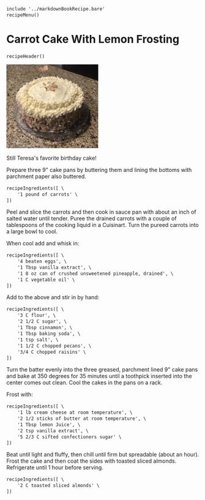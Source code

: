 ~~~ markdown-script
include '../markdownBookRecipe.bare'
recipeMenu()
~~~

# Carrot Cake With Lemon Frosting

~~~ markdown-script
recipeHeader()
~~~

![Carrot Cake With Lemon Frosting](../images/CarrotCakeWithLemonFrosting.jpg "Carrot Cake With Lemon Frosting")

Still Teresa's favorite birthday cake!

Prepare three 9" cake pans by buttering them and lining the bottoms with parchment paper also
buttered.

~~~ markdown-script
recipeIngredients([ \
    '1 pound of carrots' \
])
~~~

Peel and slice the carrots and then cook in sauce pan with about an inch of salted water until
tender. Puree the drained carrots with a couple of tablespoons of the cooking liquid in a Cuisinart.
Turn the pureed carrots into a large bowl to cool.

When cool add and whisk in:

~~~ markdown-script
recipeIngredients([ \
    '4 beaten eggs', \
    '1 Tbsp vanilla extract', \
    '1 8 oz can of crushed unsweetened pineapple, drained', \
    '1 C vegetable oil' \
])
~~~

Add to the above and stir in by hand:

~~~ markdown-script
recipeIngredients([ \
    '3 C flour', \
    '2 1/2 C sugar', \
    '1 Tbsp cinnamon', \
    '1 Tbsp baking soda', \
    '1 tsp salt', \
    '1 1/2 C chopped pecans', \
    '3/4 C chopped raisins' \
])
~~~

Turn the batter evenly into the three greased, parchment lined 9" cake pans and bake at 350 degrees
for 35 minutes until a toothpick inserted into the center comes out clean. Cool the cakes in the
pans on a rack.

Frost with:

~~~ markdown-script
recipeIngredients([ \
    '1 lb cream cheese at room temperature', \
    '2 1/2 sticks of butter at room temperature', \
    '1 Tbsp lemon Juice', \
    '2 tsp vanilla extract', \
    '5 2/3 C sifted confectioners sugar' \
])
~~~

Beat until light and fluffy, then chill until firm but spreadable (about an hour). Frost the cake
and then coat the sides with toasted sliced almonds. Refrigerate until 1 hour before serving.

~~~ markdown-script
recipeIngredients([ \
    '2 C toasted sliced almonds' \
])
~~~
